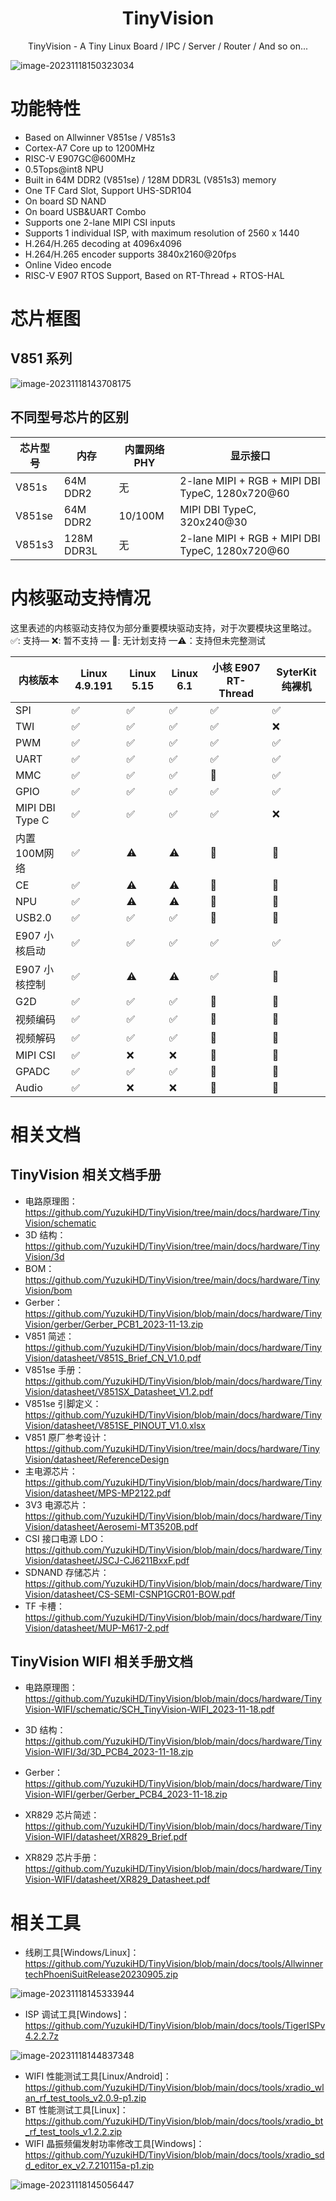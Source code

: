 <h1 align="center">TinyVision</h1>
<p align="center">TinyVision - A Tiny Linux Board / IPC / Server / Router / And so on...</p>

![image-20231118150323034](assets/post/README/image-20231118150323034.png)

# 功能特性

- Based on Allwinner V851se / V851s3
- Cortex-A7 Core up to 1200MHz
- RISC-V E907GC@600MHz
- 0.5Tops@int8 NPU
- Built in 64M DDR2 (V851se) / 128M DDR3L (V851s3) memory
- One TF Card Slot, Support UHS-SDR104
- On board SD NAND
- On board USB&UART Combo
- Supports one 2-lane MIPI CSI inputs
- Supports 1 individual ISP, with maximum resolution of 2560 x 1440
- H.264/H.265 decoding at 4096x4096
- H.264/H.265 encoder supports 3840x2160@20fps
- Online Video encode
- RISC-V E907 RTOS Support, Based on RT-Thread + RTOS-HAL

# 芯片框图

## V851 系列

![image-20231118143708175](assets/post/README/image-20231118143708175.png)

## 不同型号芯片的区别

| 芯片型号 | 内存       | 内置网络PHY | 显示接口                                        |
| -------- | ---------- | ----------- | ----------------------------------------------- |
| V851s    | 64M DDR2   | 无          | 2-lane MIPI + RGB + MIPI DBI TypeC, 1280x720@60 |
| V851se   | 64M DDR2   | 10/100M     | MIPI DBI TypeC, 320x240@30                      |
| V851s3   | 128M DDR3L | 无          | 2-lane MIPI + RGB + MIPI DBI TypeC, 1280x720@60 |

# 内核驱动支持情况

这里表述的内核驱动支持仅为部分重要模块驱动支持，对于次要模块这里略过。✅: 支持— ❌: 暂不支持 — 🚫: 无计划支持 —⚠：支持但未完整测试

| 内核版本        | Linux 4.9.191 | Linux 5.15 | Linux 6.1 | 小核 E907 RT-Thread | SyterKit 纯裸机 |
| --------------- | ------------- | ---------- | --------- | ------------------- | --------------- |
| SPI             | ✅             | ✅          | ✅         | ✅                   | ✅               |
| TWI             | ✅             | ✅          | ✅         | ✅                   | ❌               |
| PWM             | ✅             | ✅          | ✅         | ✅                   | ✅               |
| UART            | ✅             | ✅          | ✅         | ✅                   | ✅               |
| MMC             | ✅             | ✅          | ✅         | 🚫                   | ✅               |
| GPIO            | ✅             | ✅          | ✅         | ✅                   | ✅               |
| MIPI DBI Type C | ✅             | ✅          | ✅         | ✅                   | ❌               |
| 内置100M网络    | ✅             | ⚠          | ⚠         | 🚫                   | 🚫               |
| CE              | ✅             | ⚠          | ⚠         | 🚫                   | 🚫               |
| NPU             | ✅             | ⚠          | ⚠         | 🚫                   | 🚫               |
| USB2.0          | ✅             | ✅          | ✅         | 🚫                   | 🚫               |
| E907 小核启动   | ✅             | ✅          | ✅         | ✅                   | ✅               |
| E907 小核控制   | ✅             | ⚠          | ⚠         | ✅                   | 🚫               |
| G2D             | ✅             | ✅          | ✅         | 🚫                   | 🚫               |
| 视频编码        | ✅             | ✅          | ✅         | 🚫                   | 🚫               |
| 视频解码        | ✅             | ✅          | ✅         | 🚫                   | 🚫               |
| MIPI CSI        | ✅             | ❌          | ❌         | 🚫                   | 🚫               |
| GPADC           | ✅             | ✅          | ✅         | 🚫                   | 🚫               |
| Audio           | ✅             | ❌          | ❌         | 🚫                   | 🚫               |


# 相关文档

## TinyVision 相关文档手册

- 电路原理图：https://github.com/YuzukiHD/TinyVision/tree/main/docs/hardware/TinyVision/schematic
- 3D 结构：https://github.com/YuzukiHD/TinyVision/tree/main/docs/hardware/TinyVision/3d
- BOM：https://github.com/YuzukiHD/TinyVision/tree/main/docs/hardware/TinyVision/bom
- Gerber：https://github.com/YuzukiHD/TinyVision/blob/main/docs/hardware/TinyVision/gerber/Gerber_PCB1_2023-11-13.zip
- V851 简述：https://github.com/YuzukiHD/TinyVision/blob/main/docs/hardware/TinyVision/datasheet/V851S_Brief_CN_V1.0.pdf
- V851se 手册：https://github.com/YuzukiHD/TinyVision/blob/main/docs/hardware/TinyVision/datasheet/V851SX_Datasheet_V1.2.pdf
- V851se 引脚定义：https://github.com/YuzukiHD/TinyVision/blob/main/docs/hardware/TinyVision/datasheet/V851SE_PINOUT_V1.0.xlsx
- V851 原厂参考设计：https://github.com/YuzukiHD/TinyVision/tree/main/docs/hardware/TinyVision/datasheet/ReferenceDesign
- 主电源芯片：https://github.com/YuzukiHD/TinyVision/blob/main/docs/hardware/TinyVision/datasheet/MPS-MP2122.pdf
- 3V3 电源芯片：https://github.com/YuzukiHD/TinyVision/blob/main/docs/hardware/TinyVision/datasheet/Aerosemi-MT3520B.pdf
- CSI 接口电源 LDO：https://github.com/YuzukiHD/TinyVision/blob/main/docs/hardware/TinyVision/datasheet/JSCJ-CJ6211BxxF.pdf
- SDNAND 存储芯片：https://github.com/YuzukiHD/TinyVision/blob/main/docs/hardware/TinyVision/datasheet/CS-SEMI-CSNP1GCR01-BOW.pdf
- TF 卡槽：https://github.com/YuzukiHD/TinyVision/blob/main/docs/hardware/TinyVision/datasheet/MUP-M617-2.pdf

## TinyVision WIFI 相关手册文档

- 电路原理图：https://github.com/YuzukiHD/TinyVision/blob/main/docs/hardware/TinyVision-WIFI/schematic/SCH_TinyVision-WIFI_2023-11-18.pdf

- 3D 结构：https://github.com/YuzukiHD/TinyVision/blob/main/docs/hardware/TinyVision-WIFI/3d/3D_PCB4_2023-11-18.zip
- Gerber：https://github.com/YuzukiHD/TinyVision/blob/main/docs/hardware/TinyVision-WIFI/gerber/Gerber_PCB4_2023-11-18.zip
- XR829 芯片简述：https://github.com/YuzukiHD/TinyVision/blob/main/docs/hardware/TinyVision-WIFI/datasheet/XR829_Brief.pdf

- XR829 芯片手册：https://github.com/YuzukiHD/TinyVision/blob/main/docs/hardware/TinyVision-WIFI/datasheet/XR829_Datasheet.pdf

# 相关工具

- 线刷工具[Windows/Linux]：https://github.com/YuzukiHD/TinyVision/blob/main/docs/tools/AllwinnertechPhoeniSuitRelease20230905.zip

![image-20231118145333944](assets/post/README/image-20231118145333944.png)

- ISP 调试工具[Windows]：https://github.com/YuzukiHD/TinyVision/blob/main/docs/tools/TigerISPv4.2.2.7z

![image-20231118144837348](assets/post/README/image-20231118144837348.png)

- WIFI 性能测试工具[Linux/Android]：https://github.com/YuzukiHD/TinyVision/blob/main/docs/tools/xradio_wlan_rf_test_tools_v2.0.9-p1.zip
- BT 性能测试工具[Linux]：https://github.com/YuzukiHD/TinyVision/blob/main/docs/tools/xradio_bt_rf_test_tools_v1.2.2.zip
- WIFI 晶振频偏发射功率修改工具[Windows]：https://github.com/YuzukiHD/TinyVision/blob/main/docs/tools/xradio_sdd_editor_ex_v2.7.210115a-p1.zip

![image-20231118145056447](assets/post/README/image-20231118145056447.png)
